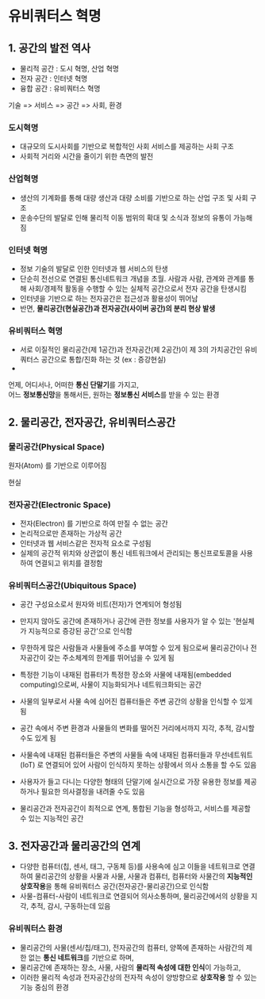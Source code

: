 # 유비쿼터스 혁명

## 1. 공간의 발전 역사

* 물리적 공간 : 도시 혁명, 산업 혁명
* 전자 공간 : 인터넷 혁명
* 융합 공간 : 유비쿼터스 혁명

기술 => 서비스 => 공간 => 사회, 환경

### 도시혁명

* 대규모의 도시사회를 기반으로 복합적인 사회 서비스를 제공하는 사회 구조
* 사회적 거리와 시간을 줄이기 위한 측면의 발전

### 산업혁명

* 생산의 기계화를 통해 대량 생산과 대량 소비를 기반으로 하는 산업 구조 및 사회 구조
* 운송수단의 발달로 인해 물리적 이동 범위의 확대 및 소식과 정보의 유통이 가능해짐

### 인터넷 혁명

* 정보 기술의 발달로 인한 인터넷과 웹 서비스의 탄생
* 단순히 전선으로 연결된 통신네트워크 개념을 초월. 사람과 사람, 관계와 관계를 통해 사회/경제적 활동을 수행할 수 있는 실체적 공간으로서 전자 공간을 탄생시킴
* 인터넷을 기반으로 하는 전자공간은 접근성과 활용성이 뛰어남
* 반면, **물리공간(현실공간)과 전자공간(사이버 공간)의 분리 현상 발생**

### 유비쿼터스 혁명

* 서로 이질적인 물리공간(제 1공간)과 전자공간(제 2공간)이 제 3의 가치공간인 유비쿼터스 공간으로 통합/진화 하는 것 (ex : 증강현실)
* 
언제, 어디서나, 어떠한 **통신 단말기**를 가지고,\
어느 **정보통신망**을 통해서든,
원하는 **정보통신 서비스**를 받을 수 있는 환경

## 2. 물리공간, 전자공간, 유비쿼터스공간

### 물리공간(Physical Space)

원자(Atom) 를 기반으로 이루어짐

현실 

### 전자공간(Electronic Space)

* 전자(Electron) 를 기반으로 하여 만질 수 없는 공간
* 논리적으로만 존재하는 가상적 공간
* 인터넷과 웹 서비스같은 전자적 요소로 구성됨
* 실제의 공간적 위치와 상관없이 통신 네트워크에서 관리되는 통신프로토콜을 사용하여 연결되고 위치를 결정함

### 유비쿼터스공간(Ubiquitous Space)

* 공간 구성요소로서 원자와 비트(전자)가 연계되어 형성됨
* 만지지 않아도 공간에 존재하거나 공간에 관한 정보를 사용자가 알 수 있는 '현실체가 지능적으로 증강된 공간'으로 인식함
* 무한하게 많은 사람들과 사물들에 주소를 부여할 수 있게 됨으로써 물리공간이나 전자공간이 갖는 주소체계의 한계를 뛰어넘을 수 있게 됨

* 특정한 기능이 내재된 컴퓨터가 특정한 장소와 사물에 내재됨(embedded computing)으로써, 사물이 지능화되거나 네트워크화되는 공간
* 사물의 일부로서 사물 속에 심어진 컴퓨터들은 주변 공간의 상황을 인식할 수 있게 됨
* 공간 속에서 주변 환경과 사물들의 변화를 떨어진 거리에서까지 지각, 추적, 감시할 수도 있게 됨

* 사물속에 내재된 컴퓨터들은 주변의 사물들 속에 내재된 컴퓨터들과 무선네트워트(IoT) 로 연결되어 있어 사람이 인식하지 못하는 상황에서 의사 소통을 할 수도 있음
* 사용자가 들고 다니는 다양한 형태의 단말기에 실시간으로 가장 유용한 정보를 제공하거나 필요한 의사결정을 내려줄 수도 있음
* 물리공간과 전자공간이 최적으로 연계, 통합된 기능을 형성하고, 서비스를 제공할 수 있는 지능적인 공간

## 3. 전자공간과 물리공간의 연계

* 다양한 컴퓨터(칩, 센서, 태그, 구동체 등)를 사용속에 심고 이들을 네트워크로 연결하여 물리공간의 상황을 사물과 사물, 사물과 컴퓨터, 컴퓨터와 사물간의 **지능적인 상호작용**을 통해 유비쿼터스 공간(전자공간-물리공간)으로 인식함
* 사물-컴퓨터-사람이 네트워크로 연결되어 의사소통하며, 물리공간에서의 상황을 지각, 추적, 감시, 구동하는데 있음

### 유비쿼터스 환경 
 
* 물리공간의 사물(센서/칩/태그), 전자공간의 컴퓨터, 양쪽에 존재하는 사람간의 제한 없는 **통신 네트워크**를 기반으로 하며,
* 물리공간에 존재하는 장소, 사물, 사람의 **물리적 속성에 대한 인식**이 가능하고,
* 이러한 물리적 속성과 전자공간상의 전자적 속성이 양방향으로 **상호작용** 할 수 있는 기능 중심의 환경
